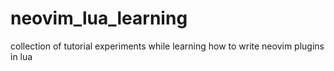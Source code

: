 # neovim_lua_learning
collection of tutorial experiments while learning how to write neovim plugins in lua
